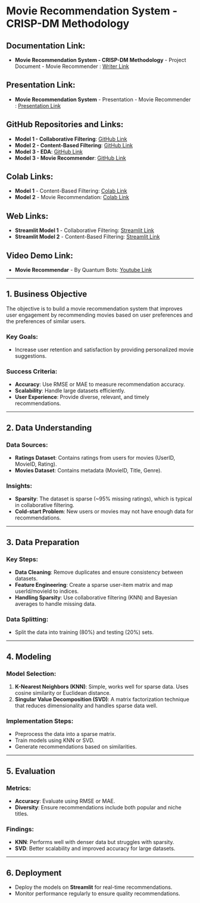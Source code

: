 # Movie Recommendation System - CRISP-DM Methodology

## Documentation Link:
- **Movie Recommendation System - CRISP-DM Methodology** - Project Document - Movie Recommender : [Writer Link](https://docs.google.com/document/d/1oCY_NQgiWtln7Hn89CMRzrbXCM9-gFj5axtF2BCd-0M/edit?usp=sharing)

## Presentation Link:
- **Movie Recommendation System** - Presentation - Movie Recommender : [Presentation Link](https://gamma.app/docs/CRISP-DM-Methodology-for-Movie-Recommendation-rw0uazhkhtsd47t)


## GitHub Repositories and Links:
- **Model 1 - Collaborative Filtering**: [GitHub Link](https://github.com/suriya-shanmugam/movie-recommend-collaborative)
- **Model 2 - Content-Based Filtering**: [GitHub Link](https://github.com/suriya-shanmugam/movie-recommend-content-based)
- **Model 3 - EDA**: [GitHub Link](https://github.com/RM-RAMASAMY/CMPE-255-Project)
- **Model 3 - Movie Recommender**: [GitHub Link](https://github.com/Ronak-Malkan/Movie-Recommender)

## Colab Links:
- **Model 1** - Content-Based Filtering: [Colab Link](https://colab.research.google.com/drive/1eR0m4krJVNr_S4ZFbf2cYwAN8SNZLLGi?usp=sharing)
- **Model 2** - Movie Recommendation: [Colab Link](https://colab.research.google.com/drive/1d6abh4ZyCcWsnZ-J3SJ_tG0O8rCLdDQL?usp=sharing)

## Web Links:
- **Streamlit Model 1** - Collaborative Filtering: [Streamlit Link](https://movie-recommend-collaborative-suriya.streamlit.app/)
- **Streamlit Model 2** - Content-Based Filtering: [Streamlit Link](https://movie-recommend-content-based-suriya.streamlit.app/)

## Video Demo Link:
- **Movie Recommendar** - By Quantum Bots:  [Youtube Link](https://www.youtube.com/watch?v=6bP4EBKqwVI)

---

## 1. **Business Objective**

The objective is to build a movie recommendation system that improves user engagement by recommending movies based on user preferences and the preferences of similar users.

### Key Goals:
- Increase user retention and satisfaction by providing personalized movie suggestions.

### Success Criteria:
- **Accuracy**: Use RMSE or MAE to measure recommendation accuracy.
- **Scalability**: Handle large datasets efficiently.
- **User Experience**: Provide diverse, relevant, and timely recommendations.

---

## 2. **Data Understanding**

### Data Sources:
- **Ratings Dataset**: Contains ratings from users for movies (UserID, MovieID, Rating).
- **Movies Dataset**: Contains metadata (MovieID, Title, Genre).

### Insights:
- **Sparsity**: The dataset is sparse (~95% missing ratings), which is typical in collaborative filtering.
- **Cold-start Problem**: New users or movies may not have enough data for recommendations.

---

## 3. **Data Preparation**

### Key Steps:
- **Data Cleaning**: Remove duplicates and ensure consistency between datasets.
- **Feature Engineering**: Create a sparse user-item matrix and map userId/movieId to indices.
- **Handling Sparsity**: Use collaborative filtering (KNN) and Bayesian averages to handle missing data.

### Data Splitting:
- Split the data into training (80%) and testing (20%) sets.

---

## 4. **Modeling**

### Model Selection:
1. **K-Nearest Neighbors (KNN)**: Simple, works well for sparse data. Uses cosine similarity or Euclidean distance.
2. **Singular Value Decomposition (SVD)**: A matrix factorization technique that reduces dimensionality and handles sparse data well.

### Implementation Steps:
- Preprocess the data into a sparse matrix.
- Train models using KNN or SVD.
- Generate recommendations based on similarities.

---

## 5. **Evaluation**

### Metrics:
- **Accuracy**: Evaluate using RMSE or MAE.
- **Diversity**: Ensure recommendations include both popular and niche titles.

### Findings:
- **KNN**: Performs well with denser data but struggles with sparsity.
- **SVD**: Better scalability and improved accuracy for large datasets.

---

## 6. **Deployment**

- Deploy the models on **Streamlit** for real-time recommendations.
- Monitor performance regularly to ensure quality recommendations.
